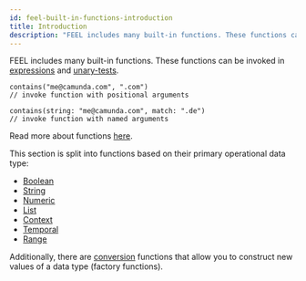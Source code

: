 ```yaml
---
id: feel-built-in-functions-introduction
title: Introduction
description: "FEEL includes many built-in functions. These functions can be invoked in expressions and unary-tests."
---
```


FEEL includes many built-in functions. These functions can be invoked
in [expressions](../language-guide/feel-expressions-introduction.md)
and [unary-tests](../language-guide/feel-unary-tests.md).

```feel
contains("me@camunda.com", ".com")
// invoke function with positional arguments

contains(string: "me@camunda.com", match: ".de")
// invoke function with named arguments
```

Read more about functions [here](../language-guide/feel-functions.md#invocation).

This section is split into functions based on their primary operational data type:

- [Boolean](./feel-built-in-functions-boolean.md)
- [String](./feel-built-in-functions-string.md)
- [Numeric](./feel-built-in-functions-numeric.md)
- [List](./feel-built-in-functions-list.md)
- [Context](./feel-built-in-functions-context.md)
- [Temporal](./feel-built-in-functions-temporal.md)
- [Range](./feel-built-in-functions-range.md)

Additionally, there are [conversion](./feel-built-in-functions-conversion.md) functions that allow
you to construct new values of a data type (factory functions).
